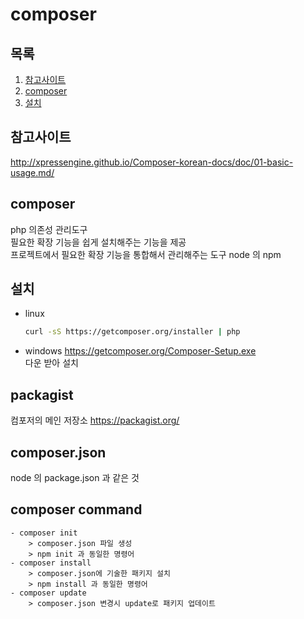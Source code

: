 # composer 

## 목록 
1. [참고사이트](#참고사이트)
1. [composer](#composer)
1. [설치](설치)

## 참고사이트
http://xpressengine.github.io/Composer-korean-docs/doc/01-basic-usage.md/

## composer
php 의존성 관리도구     
필요한 확장 기능을 쉽게 설치해주는 기능을 제공  
프로젝트에서 필요한 확장 기능을 통합해서 관리해주는 도구
node 의 npm 

## 설치 
- linux
    ```bash
    curl -sS https://getcomposer.org/installer | php
    ```
- windows 
    https://getcomposer.org/Composer-Setup.exe      
    다운 받아 설치 

## packagist 
컴포저의 메인 저장소
https://packagist.org/

## composer.json
node 의 package.json 과 같은 것
 
## composer command
    - composer init 
        > composer.json 파일 생성   
        > npm init 과 동일한 명령어
    - composer install 
        > composer.json에 기술한 패키지 설치    
        > npm install 과 동일한 명령어
    - composer update 
        > composer.json 변경시 update로 패키지 업데이트